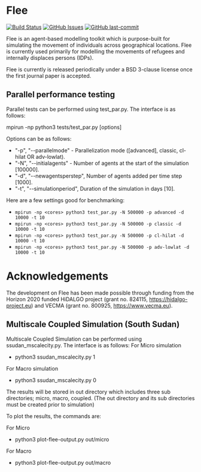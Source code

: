 # Flee
[![Build Status](https://travis-ci.com/djgroen/flee.svg?branch=master)](https://travis-ci.com/djgroen/flee)
[![GitHub Issues](https://img.shields.io/github/issues/djgroen/flee.svg)](https://github.com/djgroen/flee/issues)
[![GitHub last-commit](https://img.shields.io/github/last-commit/djgroen/flee.svg)](https://github.com/djgroen/flee/commits/master)


Flee is an agent-based modelling toolkit which is purpose-built for simulating the movement of individuals across geographical locations. Flee is currently used primarily for modelling the movements of refugees and internally displaces persons (IDPs).

Flee is currently is released periodically under a BSD 3-clause license once the first journal paper is accepted.

## Parallel performance testing

Parallel tests can be performed using test_par.py. The interface is as follows:

mpirun -np <cores> python3 tests/test_par.py [options]
  
Options can be as follows:

* "-p", "--parallelmode" - Parallelization mode ([advanced], classic, cl-hilat OR adv-lowlat).
* "-N", "--initialagents" - Number of agents at the start of the simulation [100000].
* "-d", "--newagentsperstep", Number of agents added per time step [1000].
* "-t", "--simulationperiod", Duration of the simulation in days [10].

Here are a few settings good for benchmarking:

* `mpirun -np <cores> python3 test_par.py -N 500000 -p advanced -d 10000 -t 10`
* `mpirun -np <cores> python3 test_par.py -N 500000 -p classic -d 10000 -t 10`
* `mpirun -np <cores> python3 test_par.py -N 500000 -p cl-hilat -d 10000 -t 10`
* `mpirun -np <cores> python3 test_par.py -N 500000 -p adv-lowlat -d 10000 -t 10`

# Acknowledgements
The development on Flee has been made possible through funding from the Horizon 2020 funded HiDALGO project (grant no. 824115, https://hidalgo-project.eu) and VECMA (grant no. 800925, https://www.vecma.eu).

## Multiscale Coupled Simulation (South Sudan)

Multiscale Coupled Simulation can be performed using ssudan_mscalecity.py. The interface is as follows:
For Micro simulation

* python3 ssudan_mscalecity.py 1

For Macro simulation

* python3 ssudan_mscalecity.py 0

The results will be stored in out directory which includes three sub directories; micro, macro, coupled. (The out directory and its sub directories must be created prior to simulation)

To plot the results, the commands are:

For Micro 

* python3 plot-flee-output.py out/micro

For Macro 

* python3 plot-flee-output.py out/macro

